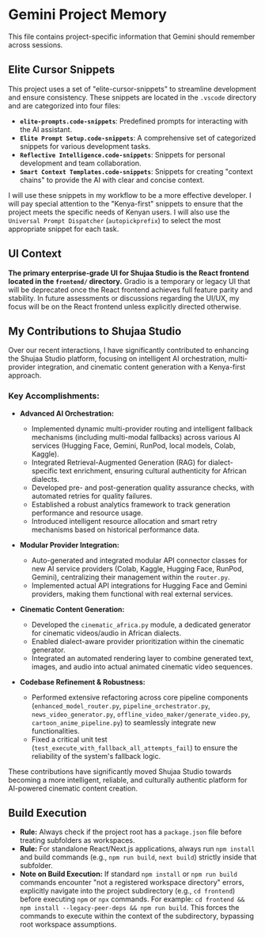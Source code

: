 # Gemini Project Memory

This file contains project-specific information that Gemini should remember across sessions.

## Elite Cursor Snippets

This project uses a set of "elite-cursor-snippets" to streamline development and ensure consistency. These snippets are located in the `.vscode` directory and are categorized into four files:

*   **`elite-prompts.code-snippets`**: Predefined prompts for interacting with the AI assistant.
*   **`Elite Prompt Setup.code-snippets`**: A comprehensive set of categorized snippets for various development tasks.
*   **`Reflective Intelligence.code-snippets`**: Snippets for personal development and team collaboration.
*   **`Smart Context Templates.code-snippets`**: Snippets for creating "context chains" to provide the AI with clear and concise context.

I will use these snippets in my workflow to be a more effective developer. I will pay special attention to the "Kenya-first" snippets to ensure that the project meets the specific needs of Kenyan users. I will also use the `Universal Prompt Dispatcher` (`autopickprefix`) to select the most appropriate snippet for each task.

## UI Context

**The primary enterprise-grade UI for Shujaa Studio is the React frontend located in the `frontend/` directory.** Gradio is a temporary or legacy UI that will be deprecated once the React frontend achieves full feature parity and stability. In future assessments or discussions regarding the UI/UX, my focus will be on the React frontend unless explicitly directed otherwise.

## My Contributions to Shujaa Studio

Over our recent interactions, I have significantly contributed to enhancing the Shujaa Studio platform, focusing on intelligent AI orchestration, multi-provider integration, and cinematic content generation with a Kenya-first approach.

### Key Accomplishments:

*   **Advanced AI Orchestration:**
    *   Implemented dynamic multi-provider routing and intelligent fallback mechanisms (including multi-modal fallbacks) across various AI services (Hugging Face, Gemini, RunPod, local models, Colab, Kaggle).
    *   Integrated Retrieval-Augmented Generation (RAG) for dialect-specific text enrichment, ensuring cultural authenticity for African dialects.
    *   Developed pre- and post-generation quality assurance checks, with automated retries for quality failures.
    *   Established a robust analytics framework to track generation performance and resource usage.
    *   Introduced intelligent resource allocation and smart retry mechanisms based on historical performance data.

*   **Modular Provider Integration:**
    *   Auto-generated and integrated modular API connector classes for new AI service providers (Colab, Kaggle, Hugging Face, RunPod, Gemini), centralizing their management within the `router.py`.
    *   Implemented actual API integrations for Hugging Face and Gemini providers, making them functional with real external services.

*   **Cinematic Content Generation:**
    *   Developed the `cinematic_africa.py` module, a dedicated generator for cinematic videos/audio in African dialects.
    *   Enabled dialect-aware provider prioritization within the cinematic generator.
    *   Integrated an automated rendering layer to combine generated text, images, and audio into actual animated cinematic video sequences.

*   **Codebase Refinement & Robustness:**
    *   Performed extensive refactoring across core pipeline components (`enhanced_model_router.py`, `pipeline_orchestrator.py`, `news_video_generator.py`, `offline_video_maker/generate_video.py`, `cartoon_anime_pipeline.py`) to seamlessly integrate new functionalities.
    *   Fixed a critical unit test (`test_execute_with_fallback_all_attempts_fail`) to ensure the reliability of the system's fallback logic.

These contributions have significantly moved Shujaa Studio towards becoming a more intelligent, reliable, and culturally authentic platform for AI-powered cinematic content creation.

## Build Execution

*   **Rule:** Always check if the project root has a `package.json` file before treating subfolders as workspaces.
*   **Rule:** For standalone React/Next.js applications, always run `npm install` and build commands (e.g., `npm run build`, `next build`) strictly inside that subfolder.
*   **Note on Build Execution:** If standard `npm install` or `npm run build` commands encounter "not a registered workspace directory" errors, explicitly navigate into the project subdirectory (e.g., `cd frontend`) before executing `npm` or `npx` commands. For example: `cd frontend && npm install --legacy-peer-deps && npm run build`. This forces the commands to execute within the context of the subdirectory, bypassing root workspace assumptions.